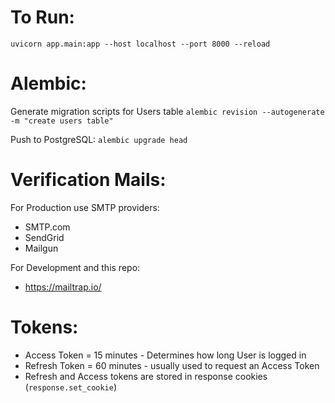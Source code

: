 # To Run:

`uvicorn app.main:app --host localhost --port 8000 --reload`

# Alembic:

Generate migration scripts for Users table
`alembic revision --autogenerate -m "create users table"`

Push to PostgreSQL:
`alembic upgrade head`

# Verification Mails:

For Production use SMTP providers:
- SMTP.com
- SendGrid
- Mailgun

For Development and this repo:
- https://mailtrap.io/

# Tokens:

- Access Token = 15 minutes - Determines how long User is logged in
- Refresh Token = 60 minutes - usually used to request an Access Token
- Refresh and Access tokens are stored in response cookies (`response.set_cookie`)
